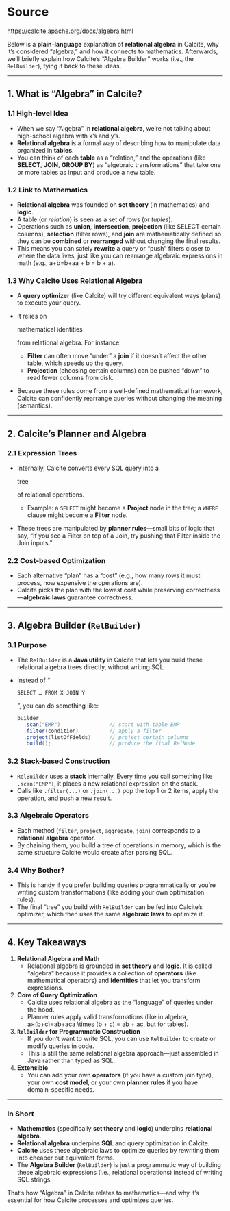 # Source

https://calcite.apache.org/docs/algebra.html  

Below is a **plain-language** explanation of **relational algebra** in Calcite, why it’s considered “algebra,” and how it connects to mathematics. Afterwards, we’ll briefly explain how Calcite’s “Algebra Builder” works (i.e., the `RelBuilder`), tying it back to these ideas.

------

## 1. What is “Algebra” in Calcite?

### 1.1 High-level Idea

- When we say “Algebra” in **relational algebra**, we’re not talking about high-school algebra with x’s and y’s.
- **Relational algebra** is a formal way of describing how to manipulate data organized in **tables**.
- You can think of each **table** as a “relation,” and the operations (like **SELECT**, **JOIN**, **GROUP BY**) as “algebraic transformations” that take one or more tables as input and produce a new table.

### 1.2 Link to Mathematics

- **Relational algebra** was founded on **set theory** (in mathematics) and **logic**.
- A table (or *relation*) is seen as a set of rows (or *tuples*).
- Operations such as **union**, **intersection**, **projection** (like SELECT certain columns), **selection** (filter rows), and **join** are mathematically defined so they can be **combined** or **rearranged** without changing the final results.
- This means you can safely **rewrite** a query or “push” filters closer to where the data lives, just like you can rearrange algebraic expressions in math (e.g., a+b=b+aa + b = b + a).

### 1.3 Why Calcite Uses Relational Algebra

- A **query optimizer** (like Calcite) will try different equivalent ways (plans) to execute your query.

- It relies on 

  mathematical identities

   from relational algebra. For instance:

  - **Filter** can often move “under” a **join** if it doesn’t affect the other table, which speeds up the query.
  - **Projection** (choosing certain columns) can be pushed “down” to read fewer columns from disk.

- Because these rules come from a well-defined mathematical framework, Calcite can confidently rearrange queries without changing the meaning (semantics).

------

## 2. Calcite’s Planner and Algebra

### 2.1 Expression Trees

- Internally, Calcite converts every SQL query into a 

  tree

   of relational operations.

  - Example: a `SELECT` might become a **Project** node in the tree; a `WHERE` clause might become a **Filter** node.

- These trees are manipulated by **planner rules**—small bits of logic that say, “If you see a Filter on top of a Join, try pushing that Filter inside the Join inputs.”

### 2.2 Cost-based Optimization

- Each alternative “plan” has a “cost” (e.g., how many rows it must process, how expensive the operations are).
- Calcite picks the plan with the lowest cost while preserving correctness—**algebraic laws** guarantee correctness.

------

## 3. Algebra Builder (`RelBuilder`)

### 3.1 Purpose

- The `RelBuilder` is a **Java utility** in Calcite that lets you build these relational algebra trees directly, without writing SQL.

- Instead of “

  ```
  SELECT … FROM X JOIN Y
  ```

  ”, you can do something like:

  ```java
  builder
    .scan("EMP")                // start with table EMP
    .filter(condition)          // apply a filter
    .project(listOfFields)      // project certain columns
    .build();                   // produce the final RelNode
  ```

### 3.2 Stack-based Construction

- `RelBuilder` uses a **stack** internally. Every time you call something like `.scan("EMP")`, it places a new relational expression on the stack.
- Calls like `.filter(...)` or `.join(...)` pop the top 1 or 2 items, apply the operation, and push a new result.

### 3.3 Algebraic Operators

- Each method (`filter`, `project`, `aggregate`, `join`) corresponds to a **relational algebra** operator.
- By chaining them, you build a tree of operations in memory, which is the same structure Calcite would create after parsing SQL.

### 3.4 Why Bother?

- This is handy if you prefer building queries programmatically or you’re writing custom transformations (like adding your own optimization rules).
- The final “tree” you build with `RelBuilder` can be fed into Calcite’s optimizer, which then uses the same **algebraic laws** to optimize it.

------

## 4. Key Takeaways

1. **Relational Algebra and Math**
   - Relational algebra is grounded in **set theory** and **logic**. It is called “algebra” because it provides a collection of **operators** (like mathematical operators) and **identities** that let you transform expressions.
2. **Core of Query Optimization**
   - Calcite uses relational algebra as the “language” of queries under the hood.
   - Planner rules apply valid transformations (like in algebra, a×(b+c)=ab+aca \times (b + c) = ab + ac, but for tables).
3. **`RelBuilder` for Programmatic Construction**
   - If you don’t want to write SQL, you can use `RelBuilder` to create or modify queries in code.
   - This is still the same relational algebra approach—just assembled in Java rather than typed as SQL.
4. **Extensible**
   - You can add your own **operators** (if you have a custom join type), your own **cost model**, or your own **planner rules** if you have domain-specific needs.

------

### In Short

- **Mathematics** (specifically **set theory** and **logic**) underpins **relational algebra**.
- **Relational algebra** underpins **SQL** and query optimization in Calcite.
- **Calcite** uses these algebraic laws to optimize queries by rewriting them into cheaper but equivalent forms.
- The **Algebra Builder** (`RelBuilder`) is just a programmatic way of building these algebraic expressions (i.e., relational operations) instead of writing SQL strings.

That’s how “Algebra” in Calcite relates to mathematics—and why it’s essential for how Calcite processes and optimizes queries.